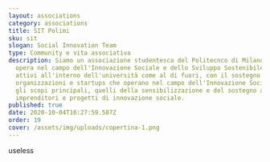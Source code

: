 ```yaml
---
layout: associations
category: associations
title: SIT Polimi
sku: sit
slogan: Social Innovation Team
type: Community e vita associativa
description: Siamo un associazione studentesca del Politecnco di Milano, che
  opera nel campo dell'Innovazione Sociale e dello Sviluppo Sostenibile. Siamo
  attivi all'interno dell'università come al di fuori, con il sostegno a diverse
  organizzazioni e startups che operano nel campo dell'Innovazione Sociale. Tra
  gli scopi principali, quelli della sensibilizzazione e del sostegno a
  imprenditori e progetti di innovazione sociale.
published: true
date: 2020-10-04T16:27:59.587Z
order: 19
cover: /assets/img/uploads/copertina-1.png
---
```

useless